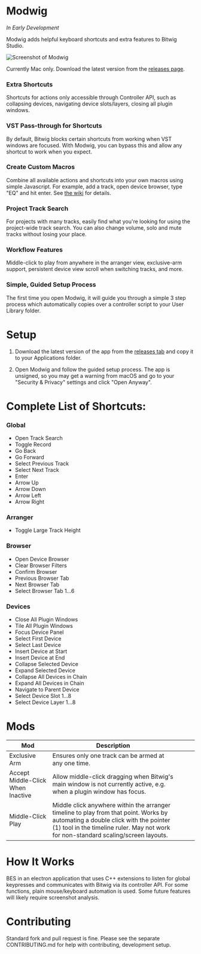 # Modwig 

_In Early Development_

Modwig adds helpful keyboard shortcuts and extra features to Bitwig Studio. 

![Screenshot of Modwig](https://github.com/andyshand/modwig/raw/master/github/screenshots/screenshot.png)

Currently Mac only. Download the latest version from the [releases page](https://github.com/andyshand/modwig/releases).

### Extra Shortcuts 

Shortcuts for actions only accessible through Controller API, such as collapsing devices, navigating device slots/layers, closing all plugin windows.

### VST Pass-through for Shortcuts

By default, Bitwig blocks certain shortcuts from working when VST windows are focused. With Modwig, you can bypass this and allow any shortcut to work when you expect.

### Create Custom Macros

Combine all available actions and shortcuts into your own macros using simple Javascript. For example, add a track, open device browser, type "EQ" and hit enter. See [the wiki](https://github.com/andyshand/modwig/wiki/Creating-a-Custom-Mod#running-other-actions-macros) for details.

### Project Track Search

For projects with many tracks, easily find what you're looking for using the project-wide track search. You can also change volume, solo and mute tracks without losing your place.

### Workflow Features

Middle-click to play from anywhere in the arranger view, exclusive-arm support, persistent device view scroll when switching tracks, and more. 

### Simple, Guided Setup Process

The first time you open Modwig, it will guide you through a simple 3 step process which automatically copies over a controller script to your User Library folder.

# Setup

1. Download the latest version of the app from the [releases tab](https://github.com/andyshand/modwig/releases) and copy it to your Applications folder.

2. Open Modwig and follow the guided setup process. The app is unsigned, so you may get a warning from macOS and go to your "Security & Privacy" settings and click "Open Anyway".

# Complete List of Shortcuts:

### Global

- Open Track Search
- Toggle Record
- Go Back
- Go Forward
- Select Previous Track
- Select Next Track
- Enter
- Arrow Up
- Arrow Down
- Arrow Left
- Arrow Right

### Arranger

- Toggle Large Track Height

### Browser

- Open Device Browser
- Clear Browser Filters
- Confirm Browser
- Previous Browser Tab
- Next Browser Tab
- Select Browser Tab 1...6

### Devices

- Close All Plugin Windows
- Tile All Plugin Windows
- Focus Device Panel
- Select First Device
- Select Last Device
- Insert Device at Start
- Insert Device at End
- Collapse Selected Device
- Expand Selected Device
- Collapse All Devices in Chain
- Expand All Devices in Chain
- Navigate to Parent Device
- Select Device Slot 1...8
- Select Device Layer 1...8

# Mods

| Mod                               | Description                                                                                                                                                                                                           |   |   |   |
|-----------------------------------|-----------------------------------------------------------------------------------------------------------------------------------------------------------------------------------------------------------------------|---|---|---|
| Exclusive Arm                     | Ensures only one track can be armed at any one time.                                                                                                                                                                  |   |   |   |
| Accept Middle-Click When Inactive | Allow middle-click dragging when Bitwig's main window is not currently active, e.g. when a plugin window has focus.                                                                                                   |   |   |   |
| Middle-Click Play                 | Middle click anywhere within the arranger timeline to play from that point. Works by automating a double click with the pointer (1) tool in the timeline ruler. May not work for non-standard scaling/screen layouts. |   |   |   |


# How It Works

BES in an electron application that uses C++ extensions to listen for global keypresses and communicates with Bitwig via its controller API. For some functions, plain mouse/keyboard automation is used. Some future features will likely require screenshot analysis.

# Contributing

Standard fork and pull request is fine. Please see the separate CONTRIBUTING.md for help with contributing, development setup.
